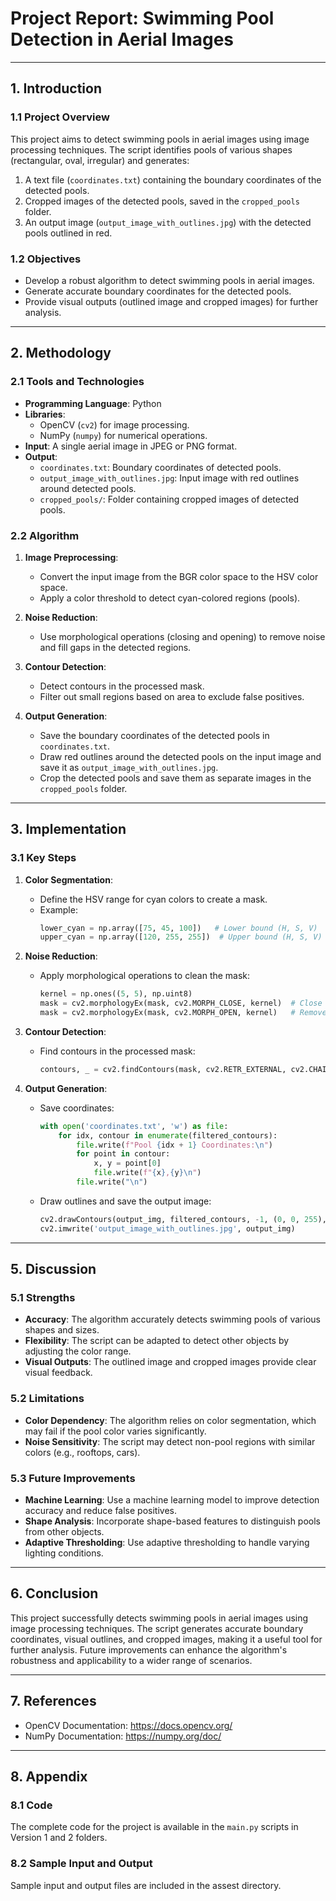 # **Project Report: Swimming Pool Detection in Aerial Images**

---

## **1. Introduction**

### **1.1 Project Overview**
This project aims to detect swimming pools in aerial images using image processing techniques. The script identifies pools of various shapes (rectangular, oval, irregular) and generates:
1. A text file (`coordinates.txt`) containing the boundary coordinates of the detected pools.
2. Cropped images of the detected pools, saved in the `cropped_pools` folder.
3. An output image (`output_image_with_outlines.jpg`) with the detected pools outlined in red.

### **1.2 Objectives**
- Develop a robust algorithm to detect swimming pools in aerial images.
- Generate accurate boundary coordinates for the detected pools.
- Provide visual outputs (outlined image and cropped images) for further analysis.

---

## **2. Methodology**

### **2.1 Tools and Technologies**
- **Programming Language**: Python
- **Libraries**:
  - OpenCV (`cv2`) for image processing.
  - NumPy (`numpy`) for numerical operations.
- **Input**: A single aerial image in JPEG or PNG format.
- **Output**:
  - `coordinates.txt`: Boundary coordinates of detected pools.
  - `output_image_with_outlines.jpg`: Input image with red outlines around detected pools.
  - `cropped_pools/`: Folder containing cropped images of detected pools.

### **2.2 Algorithm**
1. **Image Preprocessing**:
   - Convert the input image from the BGR color space to the HSV color space.
   - Apply a color threshold to detect cyan-colored regions (pools).

2. **Noise Reduction**:
   - Use morphological operations (closing and opening) to remove noise and fill gaps in the detected regions.

3. **Contour Detection**:
   - Detect contours in the processed mask.
   - Filter out small regions based on area to exclude false positives.

4. **Output Generation**:
   - Save the boundary coordinates of the detected pools in `coordinates.txt`.
   - Draw red outlines around the detected pools on the input image and save it as `output_image_with_outlines.jpg`.
   - Crop the detected pools and save them as separate images in the `cropped_pools` folder.

---

## **3. Implementation**

### **3.1 Key Steps**
1. **Color Segmentation**:
   - Define the HSV range for cyan colors to create a mask.
   - Example:
     ```python
     lower_cyan = np.array([75, 45, 100])   # Lower bound (H, S, V)
     upper_cyan = np.array([120, 255, 255])  # Upper bound (H, S, V)
     ```

2. **Noise Reduction**:
   - Apply morphological operations to clean the mask:
     ```python
     kernel = np.ones((5, 5), np.uint8)
     mask = cv2.morphologyEx(mask, cv2.MORPH_CLOSE, kernel)  # Close small holes
     mask = cv2.morphologyEx(mask, cv2.MORPH_OPEN, kernel)   # Remove small noise
     ```

3. **Contour Detection**:
   - Find contours in the processed mask:
     ```python
     contours, _ = cv2.findContours(mask, cv2.RETR_EXTERNAL, cv2.CHAIN_APPROX_SIMPLE)
     ```

4. **Output Generation**:
   - Save coordinates:
     ```python
     with open('coordinates.txt', 'w') as file:
         for idx, contour in enumerate(filtered_contours):
             file.write(f"Pool {idx + 1} Coordinates:\n")
             for point in contour:
                 x, y = point[0]
                 file.write(f"{x},{y}\n")
             file.write("\n")
     ```
   - Draw outlines and save the output image:
     ```python
     cv2.drawContours(output_img, filtered_contours, -1, (0, 0, 255), 2)
     cv2.imwrite('output_image_with_outlines.jpg', output_img)
     ```

---
## **5. Discussion**

### **5.1 Strengths**
- **Accuracy**: The algorithm accurately detects swimming pools of various shapes and sizes.
- **Flexibility**: The script can be adapted to detect other objects by adjusting the color range.
- **Visual Outputs**: The outlined image and cropped images provide clear visual feedback.

### **5.2 Limitations**
- **Color Dependency**: The algorithm relies on color segmentation, which may fail if the pool color varies significantly.
- **Noise Sensitivity**: The script may detect non-pool regions with similar colors (e.g., rooftops, cars).

### **5.3 Future Improvements**
- **Machine Learning**: Use a machine learning model to improve detection accuracy and reduce false positives.
- **Shape Analysis**: Incorporate shape-based features to distinguish pools from other objects.
- **Adaptive Thresholding**: Use adaptive thresholding to handle varying lighting conditions.

---

## **6. Conclusion**

This project successfully detects swimming pools in aerial images using image processing techniques. The script generates accurate boundary coordinates, visual outlines, and cropped images, making it a useful tool for further analysis. Future improvements can enhance the algorithm's robustness and applicability to a wider range of scenarios.

---

## **7. References**
- OpenCV Documentation: https://docs.opencv.org/
- NumPy Documentation: https://numpy.org/doc/

---

## **8. Appendix**

### **8.1 Code**
The complete code for the project is available in the `main.py` scripts in Version 1 and 2 folders.

### **8.2 Sample Input and Output**
Sample input and output files are included in the assest directory.
